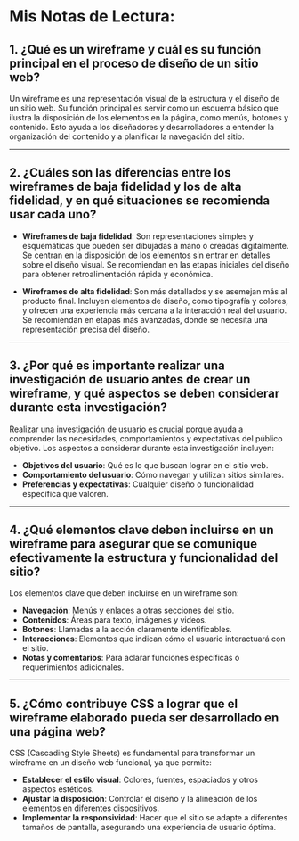 # Mis Notas de Lectura:

## 1. ¿Qué es un wireframe y cuál es su función principal en el proceso de diseño de un sitio web?

Un wireframe es una representación visual de la estructura y el diseño de un sitio web. Su función principal es servir como un esquema básico que ilustra la disposición de los elementos en la página, como menús, botones y contenido. Esto ayuda a los diseñadores y desarrolladores a entender la organización del contenido y a planificar la navegación del sitio.

---

## 2. ¿Cuáles son las diferencias entre los wireframes de baja fidelidad y los de alta fidelidad, y en qué situaciones se recomienda usar cada uno?

- **Wireframes de baja fidelidad**: Son representaciones simples y esquemáticas que pueden ser dibujadas a mano o creadas digitalmente. Se centran en la disposición de los elementos sin entrar en detalles sobre el diseño visual. Se recomiendan en las etapas iniciales del diseño para obtener retroalimentación rápida y económica.

- **Wireframes de alta fidelidad**: Son más detallados y se asemejan más al producto final. Incluyen elementos de diseño, como tipografía y colores, y ofrecen una experiencia más cercana a la interacción real del usuario. Se recomiendan en etapas más avanzadas, donde se necesita una representación precisa del diseño.

---

## 3. ¿Por qué es importante realizar una investigación de usuario antes de crear un wireframe, y qué aspectos se deben considerar durante esta investigación?

Realizar una investigación de usuario es crucial porque ayuda a comprender las necesidades, comportamientos y expectativas del público objetivo. Los aspectos a considerar durante esta investigación incluyen:

- **Objetivos del usuario**: Qué es lo que buscan lograr en el sitio web.
- **Comportamiento del usuario**: Cómo navegan y utilizan sitios similares.
- **Preferencias y expectativas**: Cualquier diseño o funcionalidad específica que valoren.

---

## 4. ¿Qué elementos clave deben incluirse en un wireframe para asegurar que se comunique efectivamente la estructura y funcionalidad del sitio?

Los elementos clave que deben incluirse en un wireframe son:

- **Navegación**: Menús y enlaces a otras secciones del sitio.
- **Contenidos**: Áreas para texto, imágenes y videos.
- **Botones**: Llamadas a la acción claramente identificables.
- **Interacciones**: Elementos que indican cómo el usuario interactuará con el sitio.
- **Notas y comentarios**: Para aclarar funciones específicas o requerimientos adicionales.

---

## 5. ¿Cómo contribuye CSS a lograr que el wireframe elaborado pueda ser desarrollado en una página web?

CSS (Cascading Style Sheets) es fundamental para transformar un wireframe en un diseño web funcional, ya que permite:

- **Establecer el estilo visual**: Colores, fuentes, espaciados y otros aspectos estéticos.
- **Ajustar la disposición**: Controlar el diseño y la alineación de los elementos en diferentes dispositivos.
- **Implementar la responsividad**: Hacer que el sitio se adapte a diferentes tamaños de pantalla, asegurando una experiencia de usuario óptima.
